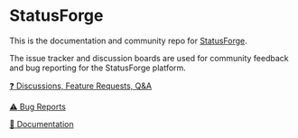 # StatusForge

This is the documentation and community repo for [StatusForge](https://www.statusforge.com).

The issue tracker and discussion boards are used for community feedback and bug reporting for the StatusForge platform.

[:question: Discussions, Feature Requests, Q&A](https://github.com/StatusForge/statusforge/discussions)

[:warning: Bug Reports](https://github.com/StatusForge/statusforge/issues)

[:memo: Documentation](https://docs.statusforge.com)

